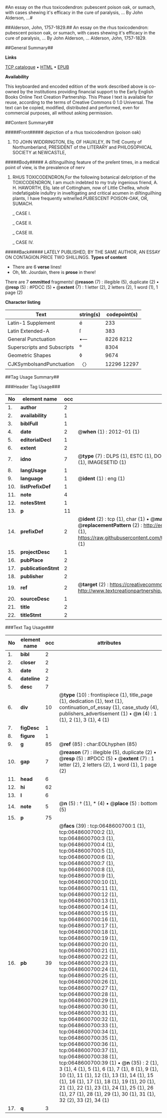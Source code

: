 #An essay on the rhus toxicodendron: pubescent poison oak, or sumach, with cases shewing it's efficacy in the cure of paralysis, ... By John Alderson, ...#

##Alderson, John, 1757-1829.##
An essay on the rhus toxicodendron: pubescent poison oak, or sumach, with cases shewing it's efficacy in the cure of paralysis, ... By John Alderson, ...
Alderson, John, 1757-1829.

##General Summary##

**Links**

[TCP catalogue](http://www.ota.ox.ac.uk/tcp/)  • 
[HTML](http://tei.it.ox.ac.uk/tcp/Texts-HTML/free/004/004786387.html)  • 
[EPUB](http://tei.it.ox.ac.uk/tcp/Texts-EPUB/free/004/004786387.epub)

**Availability**

This keyboarded and encoded edition of the
	       work described above is co-owned by the institutions
	       providing financial support to the Early English Books
	       Online Text Creation Partnership. This Phase I text is
	       available for reuse, according to the terms of Creative
	       Commons 0 1.0 Universal. The text can be copied,
	       modified, distributed and performed, even for
	       commercial purposes, all without asking permission.


##Content Summary##

#####Front#####
depiction of a rhus toxicodendron (poison oak)
1. TO JOHN WIDDRINGTON, Eſq. OF HAUXLEY, IN THE County of Northumberland, PRESIDENT of the LITERARY and PHILOSOPHICAL SOCIETY at NEWCASTLE,

#####Body#####
A diſtinguiſhing feature of the preſent times, in a medical point of view, is the prevalence of nerv
1. RHUS TOXICODENDRON,For the following botanical deſcription of the TOXICODENDRON, I am much indebted to my truly ingenious friend, A. H. HAWORTH, Eſq. late of Cottingham, now of Little Chelſea, whoſe indefatigable induſtry in inveſtigating and critical acumen in diſtinguiſhing plants, I have frequently witneſſed.PUBESCENT POISON-OAK, OR, SUMACH.

    _ CASE I.

    _ CASE II.

    _ CASE III.

    _ CASE IV.

#####Back#####
LATELY PUBLISHED, BY THE SAME AUTHOR, AN ESSAY ON CONTAGION.PRICE TWO SHILLINGS.
**Types of content**

  * There are 6 **verse** lines!
  * Oh, Mr. Jourdain, there is **prose** in there!

There are 7 **ommitted** fragments! 
 @__reason__ (7) : illegible (5), duplicate (2)  •  @__resp__ (5) : #PDCC (5)  •  @__extent__ (7) : 1 letter (2), 2 letters (2), 1 word (1), 1 page (2)

**Character listing**


|Text|string(s)|codepoint(s)|
|---|---|---|
|Latin-1 Supplement|é|233|
|Latin Extended-A|ſ|383|
|General Punctuation|•—|8226 8212|
|Superscripts             and Subscripts|⁰|8304|
|Geometric Shapes|◊|9674|
|CJKSymbolsandPunctuation|〈〉|12296 12297|

##Tag Usage Summary##

###Header Tag Usage###

|No|element name|occ|attributes|
|---|---|---|---|
|1.|__author__|2||
|2.|__availability__|1||
|3.|__biblFull__|1||
|4.|__date__|2| @__when__ (1) : 2012-01 (1)|
|5.|__editorialDecl__|1||
|6.|__extent__|2||
|7.|__idno__|7| @__type__ (7) : DLPS (1), ESTC (1), DOCNO (1), TCP (1), GALEDOCNO (1), CONTENTSET (1), IMAGESETID (1)|
|8.|__langUsage__|1||
|9.|__language__|1| @__ident__ (1) : eng (1)|
|10.|__listPrefixDef__|1||
|11.|__note__|4||
|12.|__notesStmt__|1||
|13.|__p__|11||
|14.|__prefixDef__|2| @__ident__ (2) : tcp (1), char (1)  •  @__matchPattern__ (2) : ([0-9\-]+):([0-9IVX]+) (1), (.+) (1)  •  @__replacementPattern__ (2) : http://eebo.chadwyck.com/downloadtiff?vid=$1&page=$2 (1), https://raw.githubusercontent.com/textcreationpartnership/Texts/master/tcpchars.xml#$1 (1)|
|15.|__projectDesc__|1||
|16.|__pubPlace__|2||
|17.|__publicationStmt__|2||
|18.|__publisher__|2||
|19.|__ref__|2| @__target__ (2) : https://creativecommons.org/publicdomain/zero/1.0/ (1), http://www.textcreationpartnership.org/docs/. (1)|
|20.|__sourceDesc__|1||
|21.|__title__|2||
|22.|__titleStmt__|2||


###Text Tag Usage###

|No|element name|occ|attributes|
|---|---|---|---|
|1.|__bibl__|2||
|2.|__closer__|2||
|3.|__date__|2||
|4.|__dateline__|2||
|5.|__desc__|7||
|6.|__div__|10| @__type__ (10) : frontispiece (1), title_page (1), dedication (1), text (1), continuation_of_essay (1), case_study (4), publishers_advertisement (1)  •  @__n__ (4) : 1 (1), 2 (1), 3 (1), 4 (1)|
|7.|__figDesc__|1||
|8.|__figure__|1||
|9.|__g__|85| @__ref__ (85) : char:EOLhyphen (85)|
|10.|__gap__|7| @__reason__ (7) : illegible (5), duplicate (2)  •  @__resp__ (5) : #PDCC (5)  •  @__extent__ (7) : 1 letter (2), 2 letters (2), 1 word (1), 1 page (2)|
|11.|__head__|6||
|12.|__hi__|62||
|13.|__l__|6||
|14.|__note__|5| @__n__ (5) : † (1), * (4)  •  @__place__ (5) : bottom (5)|
|15.|__p__|75||
|16.|__pb__|39| @__facs__ (39) : tcp:0648600700:1 (1), tcp:0648600700:2 (1), tcp:0648600700:3 (1), tcp:0648600700:4 (1), tcp:0648600700:5 (1), tcp:0648600700:6 (1), tcp:0648600700:7 (1), tcp:0648600700:8 (1), tcp:0648600700:9 (1), tcp:0648600700:10 (1), tcp:0648600700:11 (1), tcp:0648600700:12 (1), tcp:0648600700:13 (1), tcp:0648600700:14 (1), tcp:0648600700:15 (1), tcp:0648600700:16 (1), tcp:0648600700:17 (1), tcp:0648600700:18 (1), tcp:0648600700:19 (1), tcp:0648600700:20 (1), tcp:0648600700:21 (1), tcp:0648600700:22 (1), tcp:0648600700:23 (1), tcp:0648600700:24 (1), tcp:0648600700:25 (1), tcp:0648600700:26 (1), tcp:0648600700:27 (1), tcp:0648600700:28 (1), tcp:0648600700:29 (1), tcp:0648600700:30 (1), tcp:0648600700:31 (1), tcp:0648600700:32 (1), tcp:0648600700:33 (1), tcp:0648600700:34 (1), tcp:0648600700:35 (1), tcp:0648600700:36 (1), tcp:0648600700:37 (1), tcp:0648600700:38 (1), tcp:0648600700:39 (1)  •  @__n__ (35) : 2 (1), 3 (1), 4 (1), 5 (1), 6 (1), 7 (1), 8 (1), 9 (1), 10 (1), 11 (1), 12 (1), 13 (1), 14 (1), 15 (1), 16 (1), 17 (1), 18 (1), 19 (1), 20 (1), 21 (1), 22 (1), 23 (1), 24 (1), 25 (1), 26 (1), 27 (1), 28 (1), 29 (1), 30 (1), 31 (1), 32 (2), 33 (2), 34 (1)|
|17.|__q__|3||
